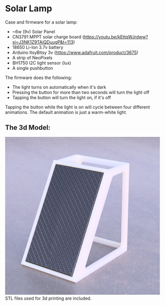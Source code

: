 # Solar Lamp

Case and firmware for a solar lamp:

- ~6w (9v) Solar Panel
- CN3791 MPPT solar charge board (https://youtu.be/kEttqWJrdww?si=J3NK1Z9TAiQDuugP&t=113)
- 18650 Li-Ion 3.7v battery
- Arduino ItsyBitsy 3v (https://www.adafruit.com/product/3675)
- A strip of NeoPixels
- BH1750 I2C light sensor (lux)
- A single pushbutton

The firmware does the following:
- The light turns on automatically when it's dark
- Pressing the button for more than two seconds will turn the light off 
- Tapping the button will turn the light on, if it's off

Tapping the button while the light is on will cycle between four different animations. The default animation is just a warm-white light. 

## The 3d Model:

![3d-render of the lamp](3d-model/lamp-3d-render.jpg)
STL files used for 3d printing are included.